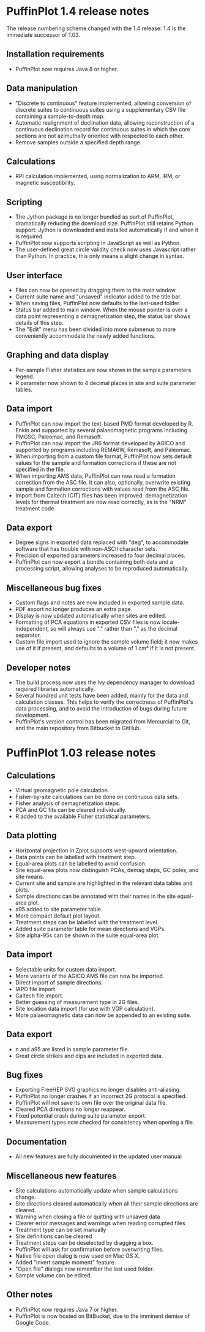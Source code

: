 PuffinPlot 1.4 release notes
============================

The release numbering scheme changed with the 1.4 release: 1.4 is
the immediate successor of 1.03.

Installation requirements
-------------------------

-   PuffinPlot now requires Java 8 or higher.

Data manipulation
-----------------

-   "Discrete to continuous" feature implemented, allowing conversion
    of discrete suites to continuous suites using a supplementary
    CSV file containing a sample-to-depth map.
-   Automatic realignment of declination data, allowing reconstruction of
    a continuous declination record for continuous suites in which the
    core sections are not azimuthally oriented with respected to each
    other.
-   Remove samples outside a specified depth range.


Calculations
------------

-   RPI calculation implemented, using normalization to ARM, IRM, or
    magnetic susceptibility.

Scripting
---------

-   The Jython package is no longer bundled as part of PuffinPlot,
    dramatically reducing the download size. PuffinPlot still retains
    Python support: Jython is downloaded and installed automatically
    if and when it is required.
-   PuffinPlot now supports scripting in JavaScript as well as Python.
-   The user-defined great circle validity check now uses Javascript
    rather than Python. In practice, this only means a slight change
    in syntax.

User interface
--------------

-   Files can now be opened by dragging them to the main window.
-   Current suite name and "unsaved" indicator added to the title bar.
-   When saving files, PuffinPlot now defaults to the last-used
    folder.
-   Status bar added to main window. When the mouse pointer is over
    a data point representing a demagnetization step, the status bar
    shows details of this step.
-   The "Edit" menu has been divided into more submenus to more
    conveniently accommodate the newly added functions.

Graphing and data display
-------------------------

-   Per-sample Fisher statistics are now shown in the sample parameters
    legend.
-   R parameter now shown to 4 decimal places in site and suite parameter
    tables.

Data import
-----------

-   PuffinPlot can now import the text-based PMD format developed by
    R\. Enkin and supported by several palaeomagnetic programs including
    PMGSC, Paleomac, and Remasoft.
-   PuffinPlot can now import the JR6 format developed by AGICO and
    supported by programs including REMA6W, Remasoft, and Paleomac.
-   When importing from a custom file format, PuffinPlot now sets
    default values for the sample and formation corrections if these
	are not specified in the file.
-   When importing AMS data, PuffinPlot can now read a formation correction
    from the ASC file. It can also, optionally, overwrite existing sample
    and formation corrections with values read from the ASC file.
-   Import from Caltech (CIT) files has been improved: demagnetization
    levels for thermal treatment are now read correctly, as is the "NRM"
    treatment code.

Data export
-----------

-   Degree signs in exported data replaced with "deg", to accommodate
    software that has trouble with non-ASCII character sets.
-   Precision of exported parameters increased to four decimal places.
-   PuffinPlot can now export a bundle containing both data and a
    processing script, allowing analyses to be reproduced automatically.

Miscellaneous bug fixes
-----------------------

-   Custom flags and notes are now included in exported sample data.
-   PDF export no longer produces an extra page.
-   Display is now updated automatically when sites are edited.
-   Formatting of PCA equations in exported CSV files is now
    locale-independent, so will always use "." rather than ","
    as the decimal separator.
-   Custom file import used to ignore the sample volume field; it now
    makes use of it if present, and defaults to a volume of 1 cm³
    if it is not present.

Developer notes
---------------

-   The build process now uses the Ivy dependency manager to download
    required libraries automatically.
-   Several hundred unit tests have been added, mainly for the data
    and calculation classes. This helps to verify the correctness of
    PuffinPlot's data processing, and to avoid the introduction of
    bugs during future development.
-   PuffinPlot's version control has been migrated from Mercurcial
    to Git, and the main repository from Bitbucket to GitHub.
    

PuffinPlot 1.03 release notes
=============================

Calculations
------------

-   Virtual geomagnetic pole calculation.
-   Fisher-by-site calculations can be done on continuous data sets.
-   Fisher analysis of demagnetization steps.
-   PCA and GC fits can be cleared individually.
-   R added to the available Fisher statistical parameters.

Data plotting
-------------

-   Horizontal projection in Zplot supports west-upward orientation.
-   Data points can be labelled with treatment step.
-   Equal-area plots can be labelled to avoid confusion.
-   Site equal-area plots now distinguish PCAs, demag steps, GC poles,
    and site means.
-   Current site and sample are highlighted in the relevant data tables
    and plots.
-   Sample directions can be annotated with their names in the site
    equal-area plot.
-   a95 added to site parameter table.
-   More compact default plot layout.
-   Treatment steps can be labelled with the treatment level.
-   Added suite parameter table for mean directions and VGPs.
-   Site alpha-95s can be shown in the suite equal-area plot.

Data import
-----------

-   Selectable units for custom data import.
-   More variants of the AGICO AMS file can now be imported.
-   Direct import of sample directions.
-   IAPD file import.
-   Caltech file import.
-   Better guessing of measurement type in 2G files.
-   Site location data import (for use with VGP calculation).
-   More palaeomagnetic data can now be appended to an existing suite.

Data export
-----------

-   n and a95 are listed in sample parameter file.
-   Great circle strikes and dips are included in exported data.

Bug fixes
---------

-   Exporting FreeHEP SVG graphics no longer disables anti-aliasing.
-   PuffinPlot no longer crashes if an incorrect 2G protocol is
    specified.
-   PuffinPlot will not save its own file over the original data file.
-   Cleared PCA directions no longer reappear.
-   Fixed potential crash during suite parameter export.
-   Measurement types now checked for consistency when opening a file.

Documentation
-------------

-   All new features are fully documented in the updated user manual

Miscellaneous new features
--------------------------

-   Site calculations automatically update when sample calculations
    change.
-   Site directions cleared automatically when all their sample
    directions are cleared.
-   Warning when closing a file or quitting with unsaved data
-   Clearer error messages and warnings when reading corrupted files
-   Treatment type can be set manually
-   Site definitions can be cleared
-   Treatment steps can be deselected by dragging a box.
-   PuffinPlot will ask for confirmation before overwriting files.
-   Native file open dialog is now used on Mac OS X.
-   Added "invert sample moment" feature.
-   "Open file" dialogs now remember the last used folder.
-   Sample volume can be edited.

Other notes
-----------

-   PuffinPlot now requires Java 7 or higher.
-   PuffinPlot is now hosted on BitBucket, due to the imminent demise of
    Google Code.

